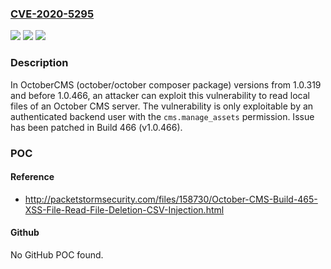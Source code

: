 ### [CVE-2020-5295](https://cve.mitre.org/cgi-bin/cvename.cgi?name=CVE-2020-5295)
![](https://img.shields.io/static/v1?label=Product&message=october&color=blue)
![](https://img.shields.io/static/v1?label=Version&message=n%2Fa&color=blue)
![](https://img.shields.io/static/v1?label=Vulnerability&message=CWE-98%3A%20Improper%20Control%20of%20Filename%20for%20Include%2FRequire%20Statement%20in%20PHP%20Program%20('PHP%20Remote%20File%20Inclusion')&color=brighgreen)

### Description

In OctoberCMS (october/october composer package) versions from 1.0.319 and before 1.0.466, an attacker can exploit this vulnerability to read local files of an October CMS server. The vulnerability is only exploitable by an authenticated backend user with the `cms.manage_assets` permission. Issue has been patched in Build 466 (v1.0.466).

### POC

#### Reference
- http://packetstormsecurity.com/files/158730/October-CMS-Build-465-XSS-File-Read-File-Deletion-CSV-Injection.html

#### Github
No GitHub POC found.

